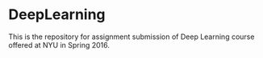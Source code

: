 # DeepLearning
This is the repository for assignment submission of Deep Learning course offered at NYU in Spring 2016.
